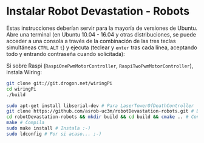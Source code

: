 # Instalar Robot Devastation - Robots

Estas instrucciones deberían servir para la mayoría de versiones de Ubuntu. Abre una terminal (en Ubuntu 10.04 - 16.04 y otras distribuciones, se puede acceder a una consola a través de la combinación de las tres teclas simultáneas `CTRL` `ALT` `t`) y ejecuta (teclear y `enter` tras cada línea, aceptando todo y entrando contraseña cuando solicitada):

Si sobre Raspi (`RaspiOnePwmMotorController`, `RaspiTwoPwmMotorController`), instala Wiring:
```bash
git clone git://git.drogon.net/wiringPi
cd wiringPi
./build
```

```bash
sudo apt-get install libserial-dev # Para LaserTowerOfDeathController
git clone https://github.com/asrob-uc3m/robotDevastation-robots.git # Descarga Robot Devastation - Robots
cd robotDevastation-robots && mkdir build && cd build && cmake .. # Configura Robot Devastation - Robots
make # Compila
sudo make install # Instala :-)
sudo ldconfig # Por si acaso... ;-)
```

